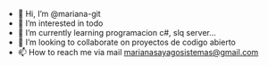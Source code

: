 - 👋 Hi, I’m @mariana-git
- 👀 I’m interested in todo
- 🌱 I’m currently learning programacion c#, slq server...
- 💞️ I’m looking to collaborate on proyectos de codigo abierto
- 📫 How to reach me via mail marianasayagosistemas@gmail.com

<!---
mariana-git/mariana-git is a ✨ special ✨ repository because its `README.md` (this file) appears on your GitHub profile.
You can click the Preview link to take a look at your changes.
--->
